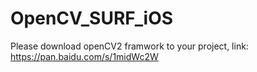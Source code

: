 # OpenCV_SURF_iOS
Please download openCV2 framwork to your project, link: https://pan.baidu.com/s/1midWc2W
